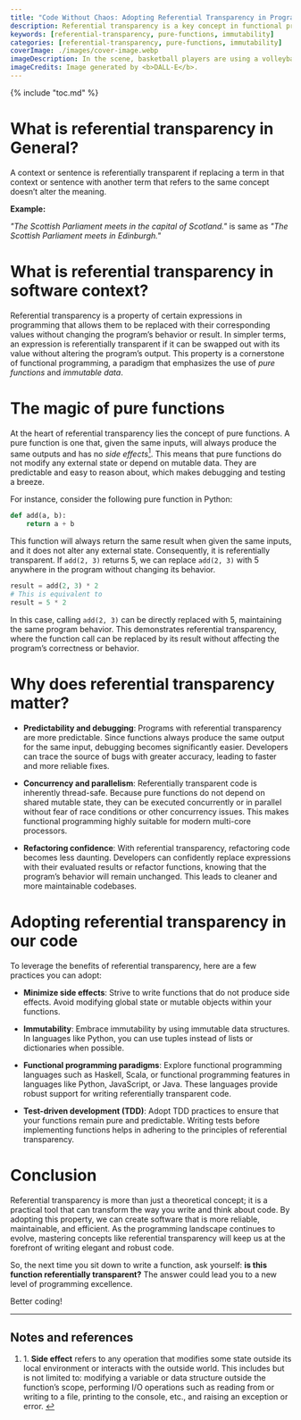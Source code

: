 ```yaml
---
title: "Code Without Chaos: Adopting Referential Transparency in Programming"
description: Referential transparency is a key concept in functional programming, which allows expressions in a program to be replaced with their values without changing the program’s behavior or result. The post highlights the numerous benefits of adopting referential transparency, including enhanced predictability, simplified debugging, thread-safety in concurrent and parallel executions, and greater confidence in refactoring code. By understanding and applying the principles of referential transparency, programmers can create more reliable, maintainable, and efficient software, ultimately leading to cleaner and more elegant codebases.
keywords: [referential-transparency, pure-functions, immutability]
categories: [referential-transparency, pure-functions, immutability]
coverImage: ./images/cover-image.webp
imageDescription: In the scene, basketball players are using a volleyball instead of a basketball. Despite this substitution, the game and the villagers’ behavior remain unchanged, demonstrating that replacing one element with another does not affect the overall outcome or behavior, thus embodying the principle of referential transparency.
imageCredits: Image generated by <b>DALL-E</b>.
---
```


{% include "toc.md" %}

# What is referential transparency in General?

A context or sentence is referentially transparent if replacing a term in that context or sentence with another term that refers to the same concept doesn’t alter the meaning.

**Example:**

_"The Scottish Parliament meets in the capital of Scotland."_ is same as _"The Scottish Parliament meets in Edinburgh."_

# What is referential transparency in software context?

Referential transparency is a property of certain expressions in programming that allows them to be replaced with their corresponding values without changing the program’s behavior or result. In simpler terms, an expression is referentially transparent if it can be swapped out with its value without altering the program’s output. This property is a cornerstone of functional programming, a paradigm that emphasizes the use of _pure functions_ and _immutable data_.

# The magic of pure functions

At the heart of referential transparency lies the concept of pure functions. A pure function is one that, given the same inputs, will always produce the same outputs and has no _side effects_<a href="#ref-1"><sup id="back-to-1">1</sup></a>. This means that pure functions do not modify any external state or depend on mutable data. They are predictable and easy to reason about, which makes debugging and testing a breeze.

For instance, consider the following pure function in Python:

```python {data-copyable=true}
def add(a, b):
    return a + b
```

This function will always return the same result when given the same inputs, and it does not alter any external state. Consequently, it is referentially transparent. If `add(2, 3)` returns 5, we can replace `add(2, 3)` with 5 anywhere in the program without changing its behavior.

```python {data-copyable=true}
result = add(2, 3) * 2
# This is equivalent to
result = 5 * 2
```

In this case, calling `add(2, 3)` can be directly replaced with 5, maintaining the same program behavior. This demonstrates referential transparency, where the function call can be replaced by its result without affecting the program’s correctness or behavior.

# Why does referential transparency matter?

- **Predictability and debugging**: Programs with referential transparency are more predictable. Since functions always produce the same output for the same input, debugging becomes significantly easier. Developers can trace the source of bugs with greater accuracy, leading to faster and more reliable fixes.

- **Concurrency and parallelism**: Referentially transparent code is inherently thread-safe. Because pure functions do not depend on shared mutable state, they can be executed concurrently or in parallel without fear of race conditions or other concurrency issues. This makes functional programming highly suitable for modern multi-core processors.

- **Refactoring confidence**: With referential transparency, refactoring code becomes less daunting. Developers can confidently replace expressions with their evaluated results or refactor functions, knowing that the program’s behavior will remain unchanged. This leads to cleaner and more maintainable codebases.

# Adopting referential transparency in our code

To leverage the benefits of referential transparency, here are a few practices you can adopt:

- **Minimize side effects**: Strive to write functions that do not produce side effects. Avoid modifying global state or mutable objects within your functions.

- **Immutability**: Embrace immutability by using immutable data structures. In languages like Python, you can use tuples instead of lists or dictionaries when possible.

- **Functional programming paradigms**: Explore functional programming languages such as Haskell, Scala, or functional programming features in languages like Python, JavaScript, or Java. These languages provide robust support for writing referentially transparent code.

- **Test-driven development (TDD)**: Adopt TDD practices to ensure that your functions remain pure and predictable. Writing tests before implementing functions helps in adhering to the principles of referential transparency.

# Conclusion

Referential transparency is more than just a theoretical concept; it is a practical tool that can transform the way you write and think about code. By adopting this property, we can create software that is more reliable, maintainable, and efficient. As the programming landscape continues to evolve, mastering concepts like referential transparency will keep us at the forefront of writing elegant and robust code.

So, the next time you sit down to write a function, ask yourself: **is this function referentially transparent?** The answer could lead you to a new level of programming excellence.

Better coding!

<div class="references">
  <hr>
  <h2>Notes and references</h2>
  <ol>
  <!-- <li>Nil</li> -->
    <li id="ref-1">1. <strong>Side effect</strong> refers to any operation that modifies some state outside its local environment or interacts with the outside world. This includes but is not limited to: modifying a variable or data structure outside the function’s scope, performing I/O operations such as reading from or writing to a file, printing to the console, etc., and raising an exception or error. <a href="#back-to-1" class="back-to-note">↩</a>
    </li>
  </ol>
</div>